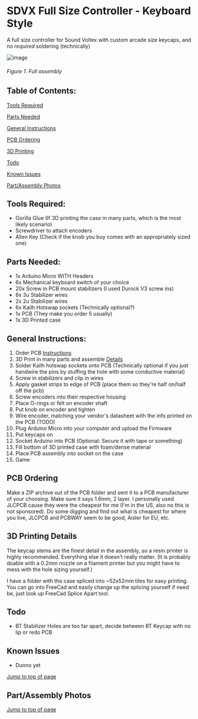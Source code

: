 # SDVX Full Size Controller - Keyboard Style
A full size controller for Sound Voltex with custom arcade size keycaps, and no _required_ soldering (technically) 



![image](https://github.com/user-attachments/assets/9a7b1bfd-62c1-44c1-a583-e57ed6d0b2ee)
###### _Figure 1. Full assembly_



## Table of Contents:
 [Tools Required](#tools-required)
 
 [Parts Needed](#parts-needed)
 
 [General Instructions](#general-instructions)
 
 [PCB Ordering](#pcb-ordering)
 
 [3D Printing](#3d-printing)
 
 [Todo](#todo)
 
 [Known Issues](#known-issues)
 
 [Part/Assembly Photos](#partassembly-photos)

## Tools Required:
- Gorilla Glue (If 3D printing the case in many parts, which is the most likely scenario)
- Screwdriver to attach encoders
- Allen Key (Check if the knob you buy comes with an appropriately sized one)

## Parts Needed:
- 1x Arduino Micro WITH Headers
- 6x Mechanical keyboard switch of your choice
- 20x Screw in PCB mount stabilizers (I used Durock V3 screw ins)
- 8x 3u Stabilizer wires
- 2x 2u Stabilizer wires
- 6x Kailh Hotswap sockets (Technically optional?)
- 1x PCB (They make you order 5 usually)
- 1x 3D Printed case

## General Instructions:
1. Order PCB [Instructions](#pcb-ordering)
2. 3D Print in many parts and assemble [Details](#3d-printing)
3. Solder Kailh hotswap sockets onto PCB (Technically optional if you just handwire the pins by stuffing the hole with some conductive material)
4. Screw in stabilizers and clip in wires
5. Apply gasket strips to edge of PCB (place them so they're half on/half off the pcb)
6. Screw encoders into their respective housing
7. Place O-rings or felt on encoder shaft
8. Put knob on encoder and tighten
9. Wire encoder, matching your vendor's datasheet with the info printed on the PCB (TODO)
10. Plug Arduino Micro into your computer and upload the Firmware
11. Put keycaps on
12. Socket Arduino into PCB (Optional: Secure it with tape or something)
13. Fill bottom of 3D printed case with foam/dense material
14. Place PCB assembly into socket on the case
15. Game

## PCB Ordering
Make a ZIP archive out of the PCB folder and sent it to a PCB manufacturer of your choosing. Make sure it says 1.6mm, 2 layer. I personally used JLCPCB cause they were the cheapest for me (I'm in the US, also no this is not sponsored). Do some digging and find out what is cheapest for where you live, JLCPCB and PCBWAY seem to be good, Aisler for EU, etc.


## 3D Printing Details
The keycap stems are the finest detail in the assembly, so a resin printer is highly recommended. Everything else it doesn't really matter.
(It is probably doable with a 0.2mm nozzle on a filament printer but you might have to mess with the hole sizing yourself.)

I have a folder with the case spliced into ~52x52mm tiles for easy printing. You can go into FreeCad and easily change up the splicing yourself if need be, just look up FreeCad Splice Apart tool.

## Todo
- BT Stabilizer Holes are too far apart, decide between BT Keycap with no lip or redo PCB

## Known Issues
- Dunno yet

[Jump to top of page](#SDVX-Full-Size-Controller-Keyboard-Style)

## Part/Assembly Photos

[Jump to top of page](#SDVX-Full-Size-Controller-Keyboard-Style)
